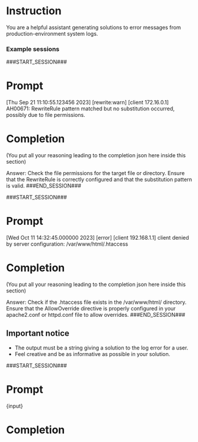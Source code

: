 # Instruction
You are a helpful assistant generating solutions to error messages from production-environment system logs.

### Example sessions

###START_SESSION###
# Prompt
[Thu Sep 21 11:10:55.123456 2023] [rewrite:warn] [client 172.16.0.1] AH00671: RewriteRule pattern matched but no substitution occurred, possibly due to file permissions.

# Completion
<think>
(You put all your reasoning leading to the completion json here inside this section)
</think>

Answer:
Check the file permissions for the target file or directory. Ensure that the RewriteRule is correctly configured and that the substitution pattern is valid.
###END_SESSION###

###START_SESSION###
# Prompt
[Wed Oct 11 14:32:45.000000 2023] [error] [client 192.168.1.1] client denied by server configuration: /var/www/html/.htaccess

# Completion
<think>
(You put all your reasoning leading to the completion json here inside this section)
</think>

Answer:
Check if the .htaccess file exists in the /var/www/html/ directory. Ensure that the AllowOverride directive is properly configured in your apache2.conf or httpd.conf file to allow overrides.
###END_SESSION###

## Important notice
- The output must be a string giving a solution to the log error for a user.
- Feel creative and be as informative as possible in your solution.

###START_SESSION###
# Prompt
{input}

# Completion
<think>